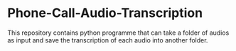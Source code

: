 # Phone-Call-Audio-Transcription
This repository contains python programme that can take a folder of audios as input and save the transcription of each audio into another folder.
